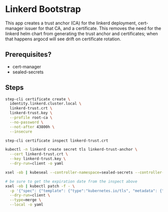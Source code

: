 # Linkerd Bootstrap
This app creates a trust anchor (CA) for the linkerd deployment, cert-manager
issuer for that CA, and a certificate. This removes the need for the linkerd
helm chart from generating the trust anchor and certificates; when that happens
argocd will see drift on certificate rotation.

## Prerequisites?
- cert-manager
- sealed-secrets

## Steps
```bash
step-cli certificate create \
  identity.linkerd.cluster.local \
  linkerd-trust.crt \
  linkerd-trust.key \
  --profile root-ca \
  --no-password \
  --not-after 43800h \
  --insecure

step-cli certificate inspect linkerd-trust.crt

kubectl -n linkerd create secret tls linkerd-trust-anchor \
  --cert linkerd-trust.crt \
  --key linkerd-trust.key \
  --dry-run=client -o yaml

xsel -ob | kubeseal --controller-namespace=sealed-secrets --controller-name sealed-secrets -o yaml -

# be sure to get the expiration date from the inspect above
xsel -ob | kubectl patch -f - \
  -p '{"spec": {"template": {"type":"kubernetes.io/tls", "metadata": {"labels": {"linkerd.io/control-plane-component":"identity", "linkerd.io/control-plane-ns":"linkerd"}, "annotations": {"linkerd.io/created-by":"linkerd/cli stable-2.9.1", "linkerd.io/identity-issuer-expiry":"2025-12-29T16:09:10Z"}}}}}' \
  --dry-run=client \
  --type=merge \
  --local -o yaml
```

